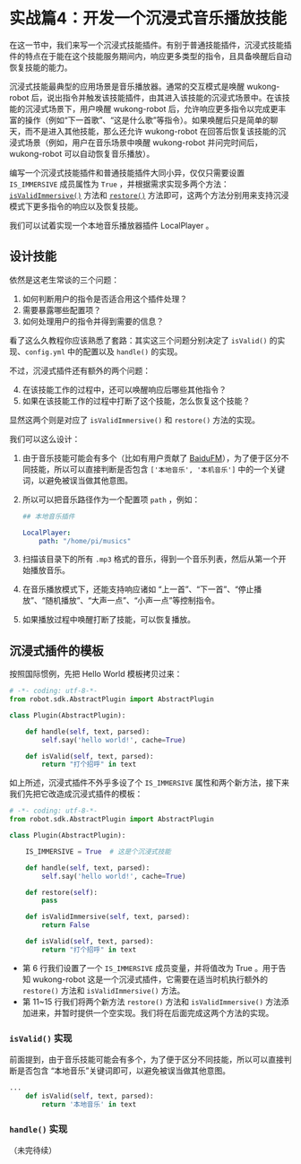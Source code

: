 # 实战篇4：开发一个沉浸式音乐播放技能

在这一节中，我们来写一个沉浸式技能插件。有别于普通技能插件，沉浸式技能插件的特点在于能在这个技能服务期间内，响应更多类型的指令，且具备唤醒后自动恢复技能的能力。

沉浸式技能最典型的应用场景是音乐播放器。通常的交互模式是唤醒 wukong-robot 后，说出指令并触发该技能插件，由其进入该技能的沉浸式场景中。在该技能的沉浸式场景下，用户唤醒 wukong-robot 后，允许响应更多指令以完成更丰富的操作（例如“下一首歌”、“这是什么歌”等指令）。如果唤醒后只是简单的聊天，而不是进入其他技能，那么还允许 wukong-robot 在回答后恢复该技能的沉浸式场景（例如，用户在音乐场景中唤醒 wukong-robot 并问完时间后，wukong-robot 可以自动恢复音乐播放）。

编写一个沉浸式技能插件和普通技能插件大同小异，仅仅只需要设置 `IS_IMMERSIVE` 成员属性为 `True` ，并根据需求实现多两个方法： [`isValidImmersive()`](https://www.hahack.com/wukong-robot/robot.sdk.html#robot.sdk.AbstractPlugin.AbstractPlugin.isValidImmersive) 方法和 [`restore()`](https://www.hahack.com/wukong-robot/robot.sdk.html#robot.sdk.AbstractPlugin.AbstractPlugin.restore) 方法即可，这两个方法分别用来支持沉浸模式下更多指令的响应以及恢复技能。

我们可以试着实现一个本地音乐播放器插件 LocalPlayer 。

## 设计技能 ##

依然是这老生常谈的三个问题：

1. 如何判断用户的指令是否适合用这个插件处理？
2. 需要暴露哪些配置项？
3. 如何处理用户的指令并得到需要的信息？

看了这么久教程你应该熟悉了套路：其实这三个问题分别决定了 `isValid()` 的实现、`config.yml` 中的配置以及 `handle()` 的实现。

不过，沉浸式插件还有额外的两个问题：

4. 在该技能工作的过程中，还可以唤醒响应后哪些其他指令？
5. 如果在该技能工作的过程中打断了这个技能，怎么恢复这个技能？

显然这两个则是对应了 `isValidImmersive()` 和 `restore()` 方法的实现。

我们可以这么设计：

1. 由于音乐技能可能会有多个（比如有用户贡献了 [BaiduFM](contrib?id=BaiduFm)），为了便于区分不同技能，所以可以直接判断是否包含 `['本地音乐', '本机音乐']` 中的一个关键词，以避免被误当做其他意图。
2. 所以可以把音乐路径作为一个配置项 `path` ，例如：

    ``` yaml
    ## 本地音乐插件

    LocalPlayer:
        path: "/home/pi/musics"
    ```

3. 扫描该目录下的所有 `.mp3` 格式的音乐，得到一个音乐列表，然后从第一个开始播放音乐。
4. 在音乐播放模式下，还能支持响应诸如 “上一首”、“下一首”、“停止播放”、“随机播放”、“大声一点”、“小声一点”等控制指令。
5. 如果播放过程中唤醒打断了技能，可以恢复播放。

## 沉浸式插件的模板 ##

按照国际惯例，先把 Hello World 模板拷贝过来：

``` python
# -*- coding: utf-8-*-
from robot.sdk.AbstractPlugin import AbstractPlugin

class Plugin(AbstractPlugin):

    def handle(self, text, parsed):
        self.say('hello world!', cache=True)

    def isValid(self, text, parsed):
        return "打个招呼" in text
```

如上所述，沉浸式插件不外乎多设了个 `IS_IMMERSIVE` 属性和两个新方法，接下来我们先把它改造成沉浸式插件的模板：

``` python
# -*- coding: utf-8-*-
from robot.sdk.AbstractPlugin import AbstractPlugin

class Plugin(AbstractPlugin):

    IS_IMMERSIVE = True  # 这是个沉浸式技能

    def handle(self, text, parsed):
        self.say('hello world!', cache=True)

    def restore(self):
        pass

    def isValidImmersive(self, text, parsed):
        return False

    def isValid(self, text, parsed):
        return "打个招呼" in text
```

* 第 6 行我们设置了一个 `IS_IMMERSIVE` 成员变量，并将值改为 True 。用于告知 wukong-robot 这是一个沉浸式插件，它需要在适当时机执行额外的 `restore()` 方法和 `isValidImmersive()` 方法。
* 第 11~15 行我们将两个新方法 `restore()` 方法和 `isValidImmersive()` 方法添加进来，并暂时提供一个空实现。我们将在后面完成这两个方法的实现。

### `isValid()` 实现 ###

前面提到，由于音乐技能可能会有多个，为了便于区分不同技能，所以可以直接判断是否包含 “本地音乐”关键词即可，以避免被误当做其他意图。

``` python
...
    def isValid(self, text, parsed):
        return '本地音乐' in text
`````

### `handle()` 实现 ###

（未完待续）
